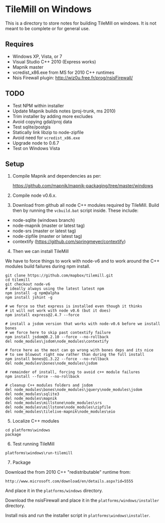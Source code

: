 # TileMill on Windows

This is a directory to store notes for building TileMill
on windows. It is not meant to be complete or for general use.

## Requires

 * Windows XP, Vista, or 7
 * Visual Studio C++ 2010 (Express works)
 * Mapnik master
 * vcredist_x86.exe from MS for 2010 C++ runtimes
 * Nsis Firewall plugin: http://wiz0u.free.fr/prog/nsisFirewall/

## TODO

 * Test NPM within installer
 * Update Mapnik builds notes (proj-trunk, ms 2010)
 * Trim installer by adding more excludes
 * Avoid copying gdal/proj data
 * Test sqlite/postgis
 * Statically link libzip to node-zipfile
 * Avoid need for `vcredist_x86.exe`
 * Upgrade node to 0.6.7
 * Test on Windows Vista

## Setup

1) Compile Mapnik and dependencies as per:

    https://github.com/mapnik/mapnik-packaging/tree/master/windows

2) Compile node v0.6.x.

3) Download from github all node C++ modules required by TileMill. Build
then by running the `vcbuild.bat` script inside. These include:

 * node-sqlite (windows branch)
 * node-mapnik (master or latest tag)
 * node-srs (master or latest tag)
 * node-zipfile (master or latest tag)
 * contextify (https://github.com/springmeyer/contextify)

4) Then we can install TileMill

We have to force things to work with node-v6 and to work around
the C++ modules build failures during npm install.

```
git clone https://github.com/mapbox/tilemill.git
cd tilemill
git checkout node-v6
# ideally always using the latest latest npm
npm install -g npm@alpha
npm install jshint -g

# we force so that express is installed even though it thinks
# it will not work with node v0.6 (but it does)
npm install express@2.4.7 --force

# install a jsdom version that works with node-v0.6 before we install bones
# we force here to skip past contextify failure
npm install jsdom@0.2.10 --force --no-rollback
del node_modules\jsdom\node_modules\contextify

# force here as the most can go wrong with bones deps and its nice
# to see blowout right now rather than during the full install
npm install bones@1.3.22 --force --no-rollback
del node_modules\bones\node_modules\jsdom

# remainder of install, forcing to avoid c++ module failures
npm install --force --no-rollback

# cleanup C++ modules folders and jsdom
del node_modules\bones\node_modules\jquery\node_modules\jsdom
del node_modules\sqlite3
del node_modules\mapnik
del node_modules\millstone\node_modules\srs
del node_modules\millstone\node_modules\zipfile
del node_modules\tilelive-mapnik\node_modules\eio
```

5) Localize C++ modules


```
cd platforms\windows
package
```

6) Test running TileMill

```
platforms\windows\run-tilemill
```

7) Package

Download the from 2010 C++ "redistributable" runtime from:

    http://www.microsoft.com/download/en/details.aspx?id=5555

And place it in the `platforms/windows` directory.

Download the nsisFirewall and place it in the `platforms/windows/installer` directory.

Install nsis and run the installer script in `platforms\windows\installer`.
